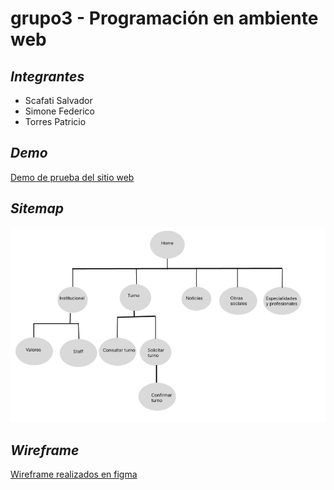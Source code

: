 # grupo3 - Programación en ambiente web
## *Integrantes*
 - Scafati Salvador
 - Simone Federico
 - Torres Patricio
 
 ## *Demo*
 [Demo de prueba del sitio web](https://fedesin.github.io/grupo3-PAW/)
 
 ## *Sitemap*
 ![Img sitemap](https://github.com/Fedesin/grupo3-PAW/blob/main/public/assets/img/Screenshot%20from%202023-04-01%2018-42-37.png)

 ## *Wireframe*
 [Wireframe realizados en figma](https://www.figma.com/file/iYeSPPi6JJyk29OGNogt4V/TP1?node-id=2-123&t=rk9zFFzwrouVP8GZ-0)
